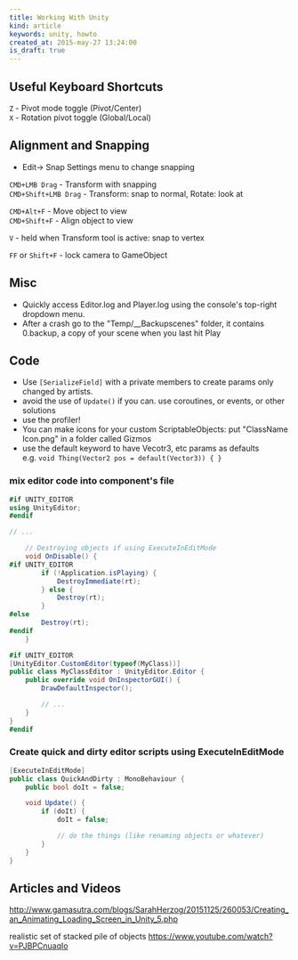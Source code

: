 ```yaml
---
title: Working With Unity
kind: article
keywords: unity, howto
created_at: 2015-may-27 13:24:00
is_draft: true
---
```


## Useful Keyboard Shortcuts

`Z` - Pivot mode toggle (Pivot/Center)  
`X` - Rotation pivot toggle (Global/Local)  

## Alignment and Snapping

- Edit-> Snap Settings menu to change snapping

`CMD+LMB Drag` - Transform with snapping  
`CMD+Shift+LMB Drag` - Transform: snap to normal, Rotate: look at  

`CMD+Alt+F` - Move object to view  
`CMD+Shift+F` - Align object to view  

`V` - held when Transform tool is active: snap to vertex  

`FF` or `Shift+F` - lock camera to GameObject  

## Misc

- Quickly access Editor.log and Player.log using the console's top-right dropdown menu.
- After a crash go to the "Temp/__Backupscenes" folder, it contains 0.backup, a copy of your scene when you last hit Play

## Code

- Use `[SerializeField]` with a private members to create params only changed by artists.
- avoid the use of `Update()` if you can. use coroutines, or events, or other solutions
- use the profiler!
- You can make icons for your custom ScriptableObjects: put "ClassName Icon.png" in a folder called Gizmos
- use the default keyword to have Vecotr3, etc params as defaults  
e.g. `void Thing(Vector2 pos = default(Vector3)) { }`

### mix editor code into component's file

``` csharp
#if UNITY_EDITOR
using UnityEditor;
#endif

// ...

	// Destroying objects if using ExecuteInEditMode
	void OnDisable() {
#if UNITY_EDITOR
		if (!Application.isPlaying) {
			DestroyImmediate(rt);
		} else {
			Destroy(rt);
		}
#else
		Destroy(rt);
#endif
	}

#if UNITY_EDITOR
[UnityEditor.CustomEditor(typeof(MyClass))]
public class MyClassEditor : UnityEditor.Editor {
	public override void OnInspectorGUI() {
		DrawDefaultInspector();

		// ...
	}
}
#endif
```

### Create quick and dirty editor scripts using ExecuteInEditMode

``` csharp
[ExecuteInEditMode]
public class QuickAndDirty : MonoBehaviour {
	public bool doIt = false;

	void Update() {
		if (doIt) {
			doIt = false;

			// do the things (like renaming objects or whatever)
		}
	}
}
```

## Articles and Videos

http://www.gamasutra.com/blogs/SarahHerzog/20151125/260053/Creating_an_Animating_Loading_Screen_in_Unity_5.php

realistic set of stacked pile of objects
https://www.youtube.com/watch?v=PJBPCnuaqIo
